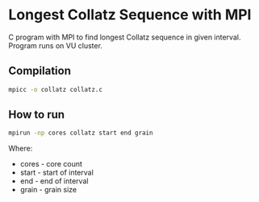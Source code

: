 # Longest Collatz Sequence with MPI

C program with MPI to find longest Collatz sequence in given interval. Program runs on VU cluster.

## Compilation

```bash
mpicc -o collatz collatz.c
```

## How to run

```bash
mpirun -np cores collatz start end grain
```
Where:
* cores - core count
* start - start of interval
* end - end of interval
* grain - grain size